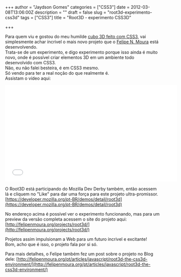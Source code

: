 +++
author = "Jaydson Gomes"
categories = ["CSS3"]
date = 2012-03-08T13:06:00Z
description = ""
draft = false
slug = "root3d-experimento-css3d"
tags = ["CSS3"]
title = "Root3D - experimento CSS3D"

+++

Para quem viu e gostou do meu humilde [cubo 3D feito com CSS3](http://jaydson.org/cubo-3d-com-css3/), vai simplesmente achar íncrivel o mais novo projeto que o [Felipe N. Moura](http://felipenmoura.org) está desenvolvendo.  
Trata-se de um experimento, e digo experimento porque isso ainda é muito novo, onde é possível criar elementos 3D em um ambiente todo desenvolvido com CSS3.  
Não, eu não falei besteira, é em CSS3 mesmo.  
Só vendo para ter a real noção do que realmente é.  
Assistam o vídeo aqui:  

<iframe width="560" height="315" src="//www.youtube.com/embed/0ZxFwNgc0e0" frameborder="0" allowfullscreen></iframe>

O Root3D está participando do Mozilla Dev Derby também, então acessem lá e cliquem no "Like" para dar uma força para este projeto ultra-promissor.  
[https://developer.mozilla.org/pt-BR/demos/detail/root3d](https://developer.mozilla.org/pt-BR/demos/detail/root3d)

No endereço acima é possível ver o experimento funcionando, mas para um preview da versão completa acessem o site do projeto aqui:  
[http://felipenmoura.org/projects/root3d/](http://felipenmoura.org/projects/root3d/)  

Projetos assim impulsionam a Web para um futuro íncrivel e excitante!  
Bom, acho que é isso, o projeto fala por si só.  

Para mais detalhes, o Felipe também fez um post sobre o projeto no Blog dele: [http://felipenmoura.org/pt/articles/javascript/root3d-the-css3d-environment/](http://felipenmoura.org/pt/articles/javascript/root3d-the-css3d-environment/)